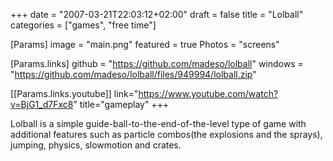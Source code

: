 +++
date = "2007-03-21T22:03:12+02:00"
draft = false
title = "Lolball"
categories = ["games", "free time"]

[Params]
image = "main.png"
featured = true
Photos = "screens"

[Params.links]
github = "https://github.com/madeso/lolball"
windows = "https://github.com/madeso/lolball/files/949994/lolball.zip"

[[Params.links.youtube]]
link="https://www.youtube.com/watch?v=BjG1_d7Fxc8"
title="gameplay"
+++

Lolball is a simple guide-ball-to-the-end-of-the-level type of game with additional features such as particle combos(the explosions and the sprays), jumping, physics, slowmotion and crates.
